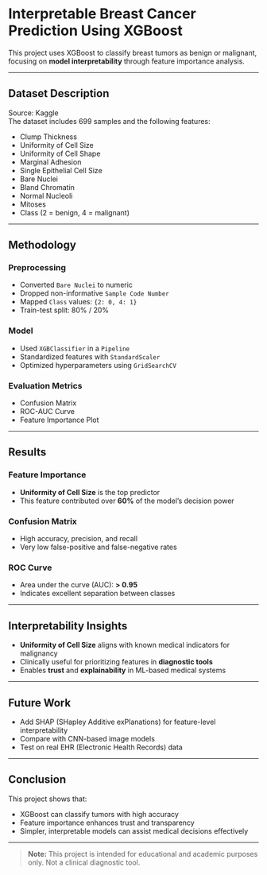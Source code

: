 # Interpretable Breast Cancer Prediction Using XGBoost

This project uses XGBoost to classify breast tumors as benign or malignant, focusing on **model interpretability** through feature importance analysis.

---

##  Dataset Description

Source: Kaggle  
The dataset includes 699 samples and the following features:

- Clump Thickness  
- Uniformity of Cell Size  
- Uniformity of Cell Shape  
- Marginal Adhesion  
- Single Epithelial Cell Size  
- Bare Nuclei  
- Bland Chromatin  
- Normal Nucleoli  
- Mitoses  
- Class (2 = benign, 4 = malignant)

---

##  Methodology

###  Preprocessing

- Converted `Bare Nuclei` to numeric
- Dropped non-informative `Sample Code Number`
- Mapped `Class` values: `{2: 0, 4: 1}`
- Train-test split: 80% / 20%

###  Model

- Used `XGBClassifier` in a `Pipeline`
- Standardized features with `StandardScaler`
- Optimized hyperparameters using `GridSearchCV`

###  Evaluation Metrics

- Confusion Matrix  
- ROC-AUC Curve  
- Feature Importance Plot  

---

##  Results

###  Feature Importance

- **Uniformity of Cell Size** is the top predictor
- This feature contributed over **60%** of the model’s decision power

###  Confusion Matrix

- High accuracy, precision, and recall
- Very low false-positive and false-negative rates

###  ROC Curve

- Area under the curve (AUC): **> 0.95**
- Indicates excellent separation between classes

---

##  Interpretability Insights

- **Uniformity of Cell Size** aligns with known medical indicators for malignancy
- Clinically useful for prioritizing features in **diagnostic tools**
- Enables **trust** and **explainability** in ML-based medical systems

---

##  Future Work

- Add SHAP (SHapley Additive exPlanations) for feature-level interpretability
- Compare with CNN-based image models
- Test on real EHR (Electronic Health Records) data

---

##  Conclusion

This project shows that:

- XGBoost can classify tumors with high accuracy  
- Feature importance enhances trust and transparency  
- Simpler, interpretable models can assist medical decisions effectively  

---

>  **Note:** This project is intended for educational and academic purposes only. Not a clinical diagnostic tool.

